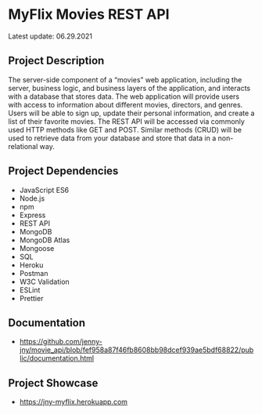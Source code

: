 # MyFlix Movies REST API
Latest update: 06.29.2021

## Project Description
The server-side component of a “movies” web application, including the server, business logic, and business layers of the application, and interacts with a database that stores data. The web application will provide users with access to information about different movies, directors, and genres. Users will be able to sign up, update their personal information, and create a list of their favorite movies. The REST API will be accessed via commonly used HTTP methods like GET and POST. Similar methods (CRUD) will be used to retrieve data from your database and store that data in a non-relational way.

## Project Dependencies
* JavaScript ES6
* Node.js
* npm
* Express
* REST API
* MongoDB
* MongoDB Atlas
* Mongoose
* SQL
* Heroku
* Postman
* W3C Validation
* ESLint
* Prettier

## Documentation
* https://github.com/jenny-jny/movie_api/blob/fef958a87f46fb8608bb98dcef939ae5bdf68822/public/documentation.html

## Project Showcase
* https://jny-myflix.herokuapp.com
